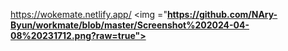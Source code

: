 https://wokemate.netlify.app/
<img ="**https://github.com/NAry-Byun/workmate/blob/master/Screenshot%202024-04-08%20231712.png?raw=true">**
